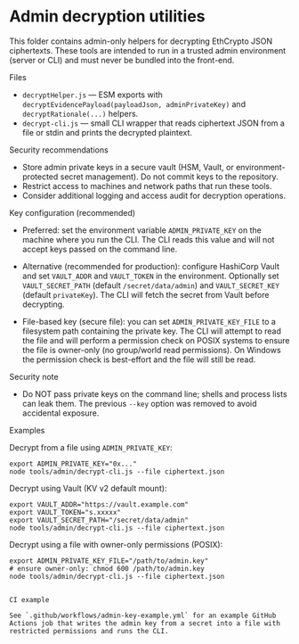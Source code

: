 # Admin decryption utilities

This folder contains admin-only helpers for decrypting EthCrypto JSON ciphertexts. These tools are intended to run in a trusted admin environment (server or CLI) and must never be bundled into the front-end.

Files

- `decryptHelper.js` — ESM exports with `decryptEvidencePayload(payloadJson, adminPrivateKey)` and `decryptRationale(...)` helpers.
- `decrypt-cli.js` — small CLI wrapper that reads ciphertext JSON from a file or stdin and prints the decrypted plaintext.

Security recommendations

- Store admin private keys in a secure vault (HSM, Vault, or environment-protected secret management). Do not commit keys to the repository.
- Restrict access to machines and network paths that run these tools.
- Consider additional logging and access audit for decryption operations.

Key configuration (recommended)

- Preferred: set the environment variable `ADMIN_PRIVATE_KEY` on the machine where you run the CLI. The CLI reads this value and will not accept keys passed on the command line.
- Alternative (recommended for production): configure HashiCorp Vault and set `VAULT_ADDR` and `VAULT_TOKEN` in the environment. Optionally set `VAULT_SECRET_PATH` (default `/secret/data/admin`) and `VAULT_SECRET_KEY` (default `privateKey`). The CLI will fetch the secret from Vault before decrypting.

- File-based key (secure file): you can set `ADMIN_PRIVATE_KEY_FILE` to a filesystem path containing the private key. The CLI will attempt to read the file and will perform a permission check on POSIX systems to ensure the file is owner-only (no group/world read permissions). On Windows the permission check is best-effort and the file will still be read.

Security note

- Do NOT pass private keys on the command line; shells and process lists can leak them. The previous `--key` option was removed to avoid accidental exposure.

Examples

Decrypt from a file using `ADMIN_PRIVATE_KEY`:

```
export ADMIN_PRIVATE_KEY="0x..."
node tools/admin/decrypt-cli.js --file ciphertext.json
```

Decrypt using Vault (KV v2 default mount):

```
export VAULT_ADDR="https://vault.example.com"
export VAULT_TOKEN="s.xxxxx"
export VAULT_SECRET_PATH="/secret/data/admin"
node tools/admin/decrypt-cli.js --file ciphertext.json
```

Decrypt using a file with owner-only permissions (POSIX):

```
export ADMIN_PRIVATE_KEY_FILE="/path/to/admin.key"
# ensure owner-only: chmod 600 /path/to/admin.key
node tools/admin/decrypt-cli.js --file ciphertext.json
```
```

CI example

See `.github/workflows/admin-key-example.yml` for an example GitHub Actions job that writes the admin key from a secret into a file with restricted permissions and runs the CLI.
